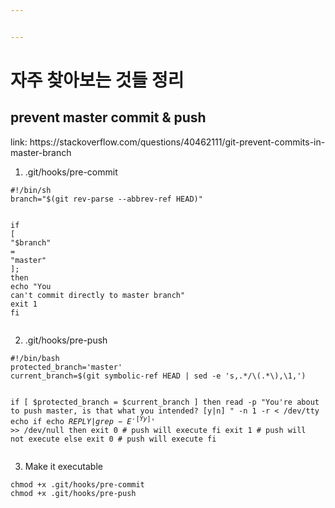 ```yaml
---


---
```


<h1 id="자주-찾아보는-것들-정리">자주 찾아보는 것들 정리</h1>
<h2 id="prevent-master-commit--merge & push"> prevent master commit &amp; push</h2>
<p>link: <a pushhttps://stackoverflow.com/questions/40462111/git-prevent-commits-in-master-branch">https://stackoverflow.com/questions/40462111/git-prevent-commits-in-master-branch</a></p>
<ol>
<li>.git/hooks/pre-commit</li>
</ol>
<pre class=" language-bash"><code class="prism  language-bash"><span class="token shebang important">#!/bin/sh</span>
branch<span class="token operator">=</span><span class="token string">"<span class="token variable"><span class="token variable">$(</span><span class="token function">git</span> rev-parse --abbrev-ref HEAD<span class="token variable">)</span></span>"</span>

<span class="token keyword">if</span> <span class="token punctuation">[</span> <span class="token string">"<span class="token variable">$branch</span>"</span> <span class="token operator">=</span> <span class="token string">"master"</span> <span class="token punctuation">]</span><span class="token punctuation">;</span> <span class="token keyword">then</span>
  <span class="token keyword">echo</span> <span class="token string">"You can't commit directly to master branch"</span>
  <span class="token keyword">exit</span> 1
<span class="token keyword">fi</span>
</code></pre>
<ol start="2">
<li>.git/hooks/pre-push</li>
</ol>
<pre><code>#!/bin/bash
protected_branch='master'
current_branch=$(git symbolic-ref HEAD | sed -e 's,.*/\(.*\),\1,')

if [ $protected_branch = $current_branch ]
then
    read -p "You're about to push master, is that what you intended? [y|n] " -n 1 -r &lt; /dev/tty
    echo
    if echo $REPLY | grep -E '^[Yy]$' &gt;> /dev/null
    then
        exit 0 # push will execute
    fi
    exit 1 # push will not execute
else
    exit 0 # push will execute
fi
</code></pre>
<ol start="3">
<li>Make it executable</li>
</ol>
<pre class=" language-bash"><code class="prism  language-bash"><span class="token function">chmod</span> +x .git/hooks/pre-commit
<span class="token function">chmod</span> +x .git/hooks/pre-push
</code></pre>

<!--stackedit_data:
eyJoaXN0b3J5IjpbLTQ2MjM1Mjc2Nl19
-->